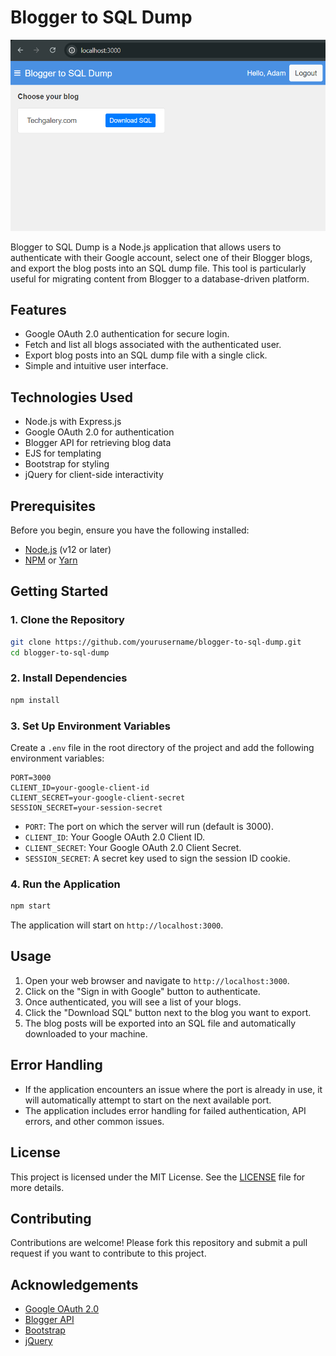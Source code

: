 # Blogger to SQL Dump

![Blogger to SQL Dump](./public/blogger-to-sql-dump.png)

Blogger to SQL Dump is a Node.js application that allows users to authenticate with their Google account, select one of their Blogger blogs, and export the blog posts into an SQL dump file. This tool is particularly useful for migrating content from Blogger to a database-driven platform.

## Features

- Google OAuth 2.0 authentication for secure login.
- Fetch and list all blogs associated with the authenticated user.
- Export blog posts into an SQL dump file with a single click.
- Simple and intuitive user interface.

## Technologies Used

- Node.js with Express.js
- Google OAuth 2.0 for authentication
- Blogger API for retrieving blog data
- EJS for templating
- Bootstrap for styling
- jQuery for client-side interactivity

## Prerequisites

Before you begin, ensure you have the following installed:

- [Node.js](https://nodejs.org/) (v12 or later)
- [NPM](https://www.npmjs.com/get-npm) or [Yarn](https://yarnpkg.com/)

## Getting Started

### 1. Clone the Repository

```bash
git clone https://github.com/yourusername/blogger-to-sql-dump.git
cd blogger-to-sql-dump
```

### 2. Install Dependencies

```bash
npm install
```

### 3. Set Up Environment Variables

Create a `.env` file in the root directory of the project and add the following environment variables:

```plaintext
PORT=3000
CLIENT_ID=your-google-client-id
CLIENT_SECRET=your-google-client-secret
SESSION_SECRET=your-session-secret
```

- `PORT`: The port on which the server will run (default is 3000).
- `CLIENT_ID`: Your Google OAuth 2.0 Client ID.
- `CLIENT_SECRET`: Your Google OAuth 2.0 Client Secret.
- `SESSION_SECRET`: A secret key used to sign the session ID cookie.

### 4. Run the Application

```bash
npm start
```

The application will start on `http://localhost:3000`.

## Usage

1. Open your web browser and navigate to `http://localhost:3000`.
2. Click on the "Sign in with Google" button to authenticate.
3. Once authenticated, you will see a list of your blogs.
4. Click the "Download SQL" button next to the blog you want to export.
5. The blog posts will be exported into an SQL file and automatically downloaded to your machine.

## Error Handling

- If the application encounters an issue where the port is already in use, it will automatically attempt to start on the next available port.
- The application includes error handling for failed authentication, API errors, and other common issues.

## License

This project is licensed under the MIT License. See the [LICENSE](LICENSE) file for more details.

## Contributing

Contributions are welcome! Please fork this repository and submit a pull request if you want to contribute to this project.

## Acknowledgements

- [Google OAuth 2.0](https://developers.google.com/identity/protocols/oauth2)
- [Blogger API](https://developers.google.com/blogger/docs/3.0/getting_started)
- [Bootstrap](https://getbootstrap.com/)
- [jQuery](https://jquery.com/)

